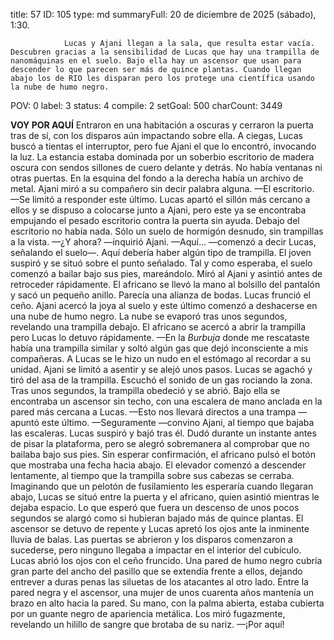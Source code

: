 title:          57
ID:             105
type:           md
summaryFull:    20 de diciembre de 2025 (sábado), 1:30.
                
                Lucas y Ajani llegan a la sala, que resulta estar vacía. Descubren gracias a la sensibilidad de Lucas que hay una trampilla de nanomáquinas en el suelo. Bajo ella hay un ascensor que usan para descender lo que parecen ser más de quince plantas. Cuando llegan abajo los de RIO les disparan pero los protege una científica usando la nube de humo negro.
POV:            0
label:          3
status:         4
compile:        2
setGoal:        500
charCount:      3449


**VOY POR AQUÍ**
Entraron en una habitación a oscuras y cerraron la puerta tras de sí, con los disparos aún impactando sobre ella.
A ciegas, Lucas buscó a tientas el interruptor, pero fue Ajani el que lo encontró, invocando la luz.
La estancia estaba dominada por un soberbio escritorio de madera oscura con sendos sillones de cuero delante y detrás. No había ventanas ni otras puertas. En la esquina del fondo a la derecha había un archivo de metal.
Ajani miró a su compañero sin decir palabra alguna.
—El escritorio. —Se limitó a responder este último.
Lucas apartó el sillón más cercano a ellos y se dispuso a colocarse junto a Ajani, pero este ya se encontraba empujando el pesado escritorio contra la puerta sin ayuda.
Debajo del escritorio no había nada. Sólo un suelo de hormigón desnudo, sin trampillas a la vista.
—¿Y ahora? —inquirió Ajani.
—Aquí... —comenzó a decir Lucas, señalando el suelo—. Aquí debería haber algún tipo de trampilla.
El joven suspiró y se situó sobre el punto señalado. Tal y como esperaba, el suelo comenzó a bailar bajo sus pies, mareándolo. Miró al Ajani y asintió antes de retroceder rápidamente.
El africano se llevó la mano al bolsillo del pantalón y sacó un pequeño anillo. Parecía una alianza de bodas. Lucas frunció el ceño.
Ajani acercó la joya al suelo y este último comenzó a deshacerse en una nube de humo negro. La nube se evaporó tras unos segundos, revelando una trampilla debajo.
El africano se acercó a abrir la trampilla pero Lucas lo detuvo rápidamente.
—En la *Burbuja* donde me rescataste había una trampilla similar y soltó algún gas que dejó inconsciente a mis compañeras.
A Lucas se le hizo un nudo en el estómago al recordar a su unidad.
Ajani se limitó a asentir y se alejó unos pasos. Lucas se agachó y tiró del asa de la trampilla.
Escuchó el sonido de un gas rociando la zona. Tras unos segundos, la trampilla obedeció y se abrió. Bajo ella se encontraba un ascensor sin techo, con una escalera de mano anclada en la pared más cercana a Lucas.
—Esto nos llevará directos a una trampa —apuntó este último.
—Seguramente —convino Ajani, al tiempo que bajaba las escaleras.
Lucas suspiró y bajó tras él. Dudó durante un instante antes de pisar la plataforma, pero se alegró sobremanera al comprobar que no bailaba bajo sus pies.
Sin esperar confirmación, el africano pulsó el botón que mostraba una fecha hacia abajo.
El elevador comenzó a descender lentamente, al tiempo que la trampilla sobre sus cabezas se cerraba.
Imaginando que un pelotón de fusilamiento les esperaría cuando llegaran abajo, Lucas se situó entre la puerta y el africano, quien asintió mientras le dejaba espacio.
Lo que esperó que fuera un descenso de unos pocos segundos se alargó como si hubieran bajado más de quince plantas.
El ascensor se detuvo de repente y Lucas apretó los ojos ante la inminente lluvia de balas.
Las puertas se abrieron y los disparos comenzaron a sucederse, pero ninguno llegaba a impactar en el interior del cubículo.
Lucas abrió los ojos con el ceño fruncido. Una pared de humo negro cubría gran parte del ancho del pasillo que se extendía frente a ellos, dejando entrever a duras penas las siluetas de los atacantes al otro lado.
Entre la pared negra y el ascensor, una mujer de unos cuarenta años mantenía un brazo en alto hacia la pared. Su mano, con la palma abierta, estaba cubierta por un guante negro de apariencia metálica.
Los miró fugazmente, revelando un hilillo de sangre que brotaba de su nariz.
—¡Por aquí!